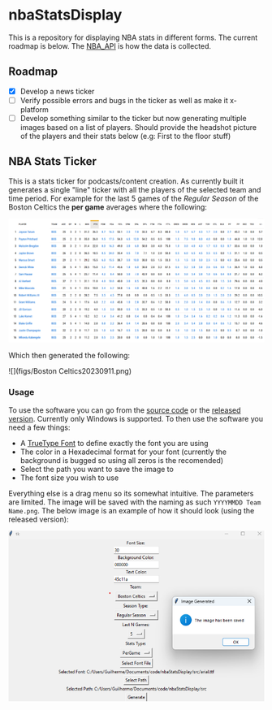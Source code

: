 # nbaStatsDisplay

This is a repository for displaying NBA stats in different forms. The current roadmap is below. The [NBA_API](https://github.com/swar/nba_api) is how the data is collected.

## Roadmap

- [X] Develop a news ticker 
- [ ] Verify possible errors and bugs in the ticker as well as make it x-platform
- [ ] Develop something similar to the ticker but now generating multiple images based on a list of players. Should provide the headshot picture of the players and their stats below (e.g: First to the floor stuff)

## NBA Stats Ticker

This is a stats ticker for podcasts/content creation. As currently built it generates a single "line" ticker with all the players of the selected team and time period. For example for the last 5 games of the *Regular Season* of the Boston Celtics the __per game__ averages where the following:

![](figs/regularSeasonNBAStats.png)

Which then generated the following:

![](figs/Boston Celtics20230911.png)

### Usage

To use the software you can go from the [source code]() or the [released version](https://github.com/guilhermetheis/nbaStatsDisplay/releases/tag/v1.0.0). Currently only Windows is supported. To then use the software you need a few things:

* A [TrueType Font](https://fileinfo.com/extension/ttf) to define exactly the font you are using
* The color in a Hexadecimal format for your font (currently the background is bugged so using all zeros is the recomended)
* Select the path you want to save the image to
* The font size you wish to use

Everything else is a drag menu so its somewhat intuitive. The parameters are limited. The image will be saved with the naming as such `YYYYMMDD Team Name.png`. The below image is an example of how it should look (using the released version):

![](figs/softwareUsage.png)

